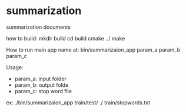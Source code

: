 # summarization
summarization documents


how to build:
mkdir build
cd build
cmake ../
make

How to run
main app name at: bin/summarizaion_app  param_a param_b param_c

Usage:
- param_a: input folder
- param_b: output folde
- param_c: stop word file

ex: ./bin/summarizaion_app train/test/ ./ train/stopwords.txt





